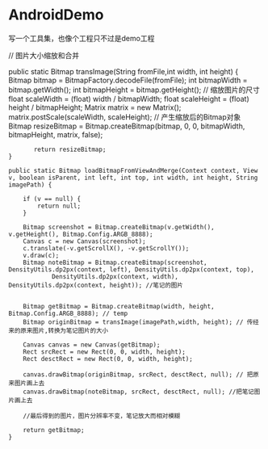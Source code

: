 # AndroidDemo
写一个工具集，也像个工程只不过是demo工程



// 图片大小缩放和合并


public static Bitmap transImage(String fromFile,int width, int height) {
            Bitmap bitmap = BitmapFactory.decodeFile(fromFile);
            int bitmapWidth = bitmap.getWidth();
            int bitmapHeight = bitmap.getHeight();
            // 缩放图片的尺寸
            float scaleWidth = (float) width / bitmapWidth;
            float scaleHeight = (float) height / bitmapHeight;
            Matrix matrix = new Matrix();
            matrix.postScale(scaleWidth, scaleHeight);
            // 产生缩放后的Bitmap对象
            Bitmap resizeBitmap = Bitmap.createBitmap(bitmap, 0, 0, bitmapWidth, bitmapHeight, matrix, false);

           return resizeBitmap;
    }

    public static Bitmap loadBitmapFromViewAndMerge(Context context, View v, boolean isParent, int left, int top, int width, int height, String imagePath) {

        if (v == null) {
            return null;
        }

        Bitmap screenshot = Bitmap.createBitmap(v.getWidth(), v.getHeight(), Bitmap.Config.ARGB_8888);
        Canvas c = new Canvas(screenshot);
        c.translate(-v.getScrollX(), -v.getScrollY());
        v.draw(c);
        Bitmap noteBitmap = Bitmap.createBitmap(screenshot, DensityUtils.dp2px(context, left), DensityUtils.dp2px(context, top),
                DensityUtils.dp2px(context, width), DensityUtils.dp2px(context, height)); //笔记的图片
        

        Bitmap getBitmap = Bitmap.createBitmap(width, height, Bitmap.Config.ARGB_8888); // temp
        Bitmap originBitmap = transImage(imagePath,width, height); // 传经来的原来图片,转换为笔记图片的大小

        Canvas canvas = new Canvas(getBitmap);
        Rect srcRect = new Rect(0, 0, width, height);
        Rect desctRect = new Rect(0, 0, width, height);
        
        canvas.drawBitmap(originBitmap, srcRect, desctRect, null); // 把原来图片画上去
        canvas.drawBitmap(noteBitmap, srcRect, desctRect, null); //把笔记图片画上去

        //最后得到的图片，图片分辨率不变，笔记放大而相对模糊

        return getBitmap;
    }
